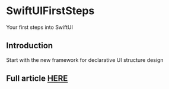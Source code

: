 # SwiftUIFirstSteps
Your first steps into SwiftUI

## Introduction
Start with the new framework for declarative UI structure design

## Full article [HERE]()

